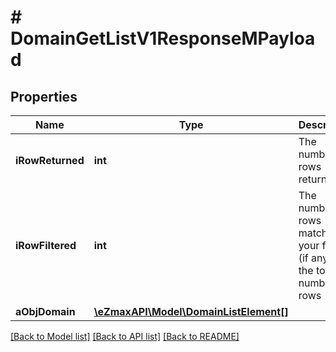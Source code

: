 # # DomainGetListV1ResponseMPayload

## Properties

Name | Type | Description | Notes
------------ | ------------- | ------------- | -------------
**iRowReturned** | **int** | The number of rows returned |
**iRowFiltered** | **int** | The number of rows matching your filters (if any) or the total number of rows |
**aObjDomain** | [**\eZmaxAPI\Model\DomainListElement[]**](DomainListElement.md) |  |

[[Back to Model list]](../../README.md#models) [[Back to API list]](../../README.md#endpoints) [[Back to README]](../../README.md)
